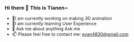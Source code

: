 ### Hi there 👋 This is Tianen~

- 🔭I am currently working on making 3D animation
- 🌱I am currently learning User Experience
- 💬 Ask me about anything Ask me
- 📫 Please feel free to contact me: evan4830@gmail.com
